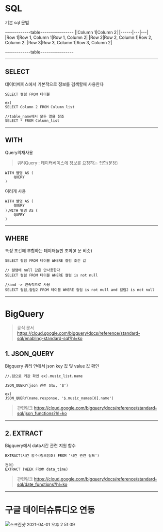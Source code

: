 # SQL
기본 sql 문법 



-------------table-----------------
||Column 1|Column 2|
|------|---|---|
|Row 1|Row 1, Column 1|Row 1, Column 2|
|Row 2|Row 2, Column 1|Row 2, Column 2|
|Row 3|Row 3, Column 1|Row 3, Column 2|

-------------table-----------------

----
## SELECT
데이터베이스에서 기본적으로 정보를 검색할때 사용한다
```
SELECT 컬럼 FROM 테이블 
```
```
ex)
SELECT Column 2 FROM Column_list 
```
```
//table_name에서 모든 열을 참조
SELECT * FROM Column_list 
```
---------------------------------------------------------------------------


## WITH
Query의재사용
> 쿼리Query : 
  데이터베이스에 정보를 요청하는 집합(문장)
  
```
WITH 별명 AS (
    QUERY
)
```
여러개 사용
```
WITH 별명 AS (
    QUERY
),WITH 별명 AS (
    QUERY
)
```
--------------------------------------------------------------------------


## WHERE

특정 조건에 부합하는 데이터들만 조회(if 문 비슷)

```
SELECT 컬럼 FROM 테이블 WHERE 컬럼 조건 값 
```

```
// 컬럼에 null 값은 안사용한다 
SELECT 컬럼 FROM 테이블 WHERE 컬럼 is not null
```
```
//and -> 연속적으로 사용
SELECT 컬럼,컬럼2 FROM 테이블 WHERE 컬럼 is not null and 컬럼2 is not null
```
---------------------------------------------------------------------------
# BigQuery
> 공식 문서
> https://cloud.google.com/bigquery/docs/reference/standard-sql/enabling-standard-sql?hl=ko 



## 1. JSON_QUERY
Bigquery 쿼리 안에서 json key 값 및 value 값 확인 
```
//.점으로 키값 확인 ex).music_list.name

JSON_QUERY(json 관련 필드, '$')
```

```
ex)
JSON_QUERY(name.response, '$.music_names[0].name')
```
> 관련링크
  https://cloud.google.com/bigquery/docs/reference/standard-sql/json_functions?hl=ko

-------

## 2. EXTRACT
Bigquery에서 data시간 관련 지원 함수
```
EXTRACT(시간 함수(링크참조) FROM '시간 관련 필드')
```
```
전의)
EXTRACT (WEEK FROM data_time)
```
> 관련링크
  https://cloud.google.com/bigquery/docs/reference/standard-sql/date_functions?hl=ko
--------  
# 구글 데이터슈튜디오 연동

![스크린샷 2021-04-01 오후 2 51 09](https://user-images.githubusercontent.com/57163202/113249772-43afb500-92fa-11eb-9867-5d5e6560af8f.png)
